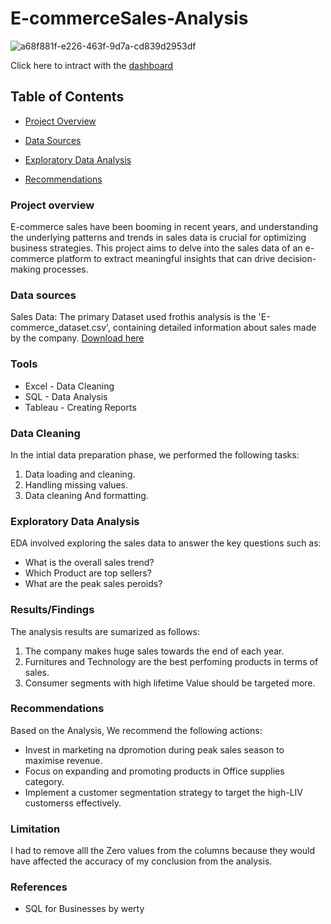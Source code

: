# E-commerceSales-Analysis

![a68f881f-e226-463f-9d7a-cd839d2953df](https://github.com/NathanMureithi18/E-commerceSales--Analysis-/assets/156500298/d1e592d1-6d89-4e3f-a75f-7edeb39e0487)

Click here to intract with the [dashboard](https://public.tableau.com/app/profile/nathaniel.kamau/viz/E-COMMERCEFULLPROJECT/salesovervew?publish=yes)

## Table of Contents

 - [Project Overview](#project-overview)
 - [Data Sources](#data-sources)

 - [Exploratory Data Analysis](#exploratory-data-analysis)
 - [Recommendations](#recommendations)

### Project overview

E-commerce sales have been booming in recent years, and understanding the underlying patterns and trends in sales data is crucial for optimizing business strategies. This project aims to delve into the sales data of an e-commerce platform to extract meaningful insights that can drive decision-making processes.


### Data sources

Sales Data: The primary Dataset used frothis analysis is the 'E-commerce_dataset.csv', containing detailed  information about sales made by the company.
[Download here](https://drive.google.com/file/d/10arGG7yz56LuTQkv4OKSx0AvEMOqgVwV/view?usp=drive_link)


### Tools

- Excel - Data Cleaning
- SQL - Data Analysis
- Tableau - Creating Reports


### Data Cleaning

In the intial data preparation phase, we performed the following tasks:
1. Data loading and cleaning.
2. Handling missing values.
3. Data cleaning And formatting.

### Exploratory Data Analysis

EDA involved  exploring the sales data to answer the key questions such as:
- What is the overall sales trend?
- Which Product are top sellers?
- What are the peak sales peroids?


### Results/Findings

The analysis results are sumarized as follows:
1. The company makes huge sales towards the end of each year.
2. Furnitures and Technology are the best perfoming products in terms of sales.
3. Consumer segments with high lifetime Value should be targeted more.


### Recommendations
Based on the Analysis, We recommend the following actions:
 - Invest in marketing na dpromotion during peak sales season to maximise revenue.
 - Focus on expanding and promoting products in Office supplies category.
 - Implement a customer segmentation strategy to target the high-LIV customerss effectively.

### Limitation

I had to remove alll the Zero values from the columns because they would have affected the accuracy of my conclusion from the analysis.

### References
 - SQL for Businesses by werty


